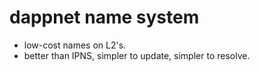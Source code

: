 dappnet name system
===================

- low-cost names on L2's.
- better than IPNS, simpler to update, simpler to resolve.
